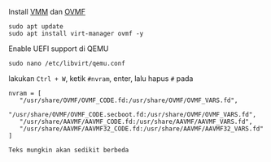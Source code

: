 
Install [VMM](https://virt-manager.org/) dan [OVMF](http://www.linux-kvm.org/page/OVMF)
```
sudo apt update
sudo apt install virt-manager ovmf -y
```

Enable UEFI support di QEMU
```
sudo nano /etc/libvirt/qemu.conf
```
lakukan `Ctrl + W`, ketik `#nvram`, enter, lalu hapus `#` pada
```
nvram = [
   "/usr/share/OVMF/OVMF_CODE.fd:/usr/share/OVMF/OVMF_VARS.fd",
   "/usr/share/OVMF/OVMF_CODE.secboot.fd:/usr/share/OVMF/OVMF_VARS.fd",
   "/usr/share/AAVMF/AAVMF_CODE.fd:/usr/share/AAVMF/AAVMF_VARS.fd",
   "/usr/share/AAVMF/AAVMF32_CODE.fd:/usr/share/AAVMF/AAVMF32_VARS.fd"
]
```
`Teks mungkin akan sedikit berbeda`
